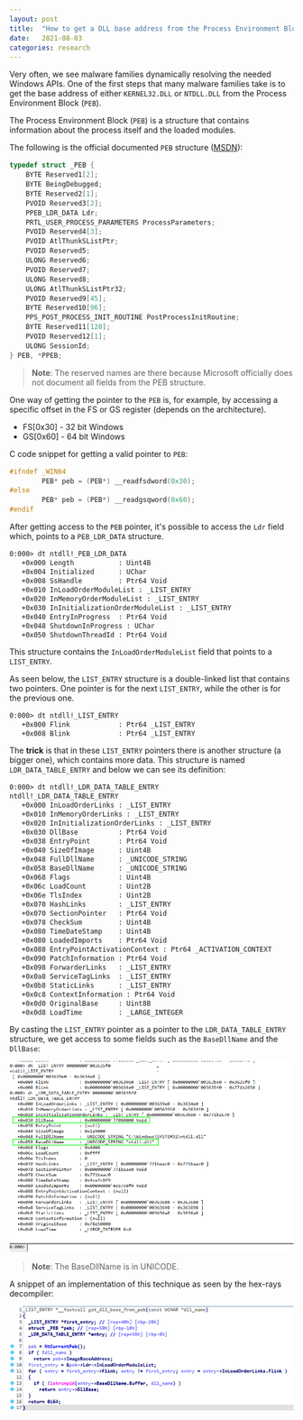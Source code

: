 ```yaml
---
layout: post
title:  "How to get a DLL base address from the Process Environment Block (PEB)"
date:   2021-08-03
categories: research
---
```




Very often, we see malware families dynamically resolving the needed Windows APIs. One of the first steps that many malware families take is to get the base address of either `KERNEL32.DLL` or `NTDLL.DLL` from the Process Environment Block (`PEB`).



The Process Environment Block (`PEB`) is a structure that contains information about the process itself and the loaded modules.



The following is the official documented `PEB` structure ([MSDN](https://docs.microsoft.com/en-us/windows/win32/api/winternl/ns-winternl-peb)):

```c
typedef struct _PEB {
    BYTE Reserved1[2];
    BYTE BeingDebugged;
    BYTE Reserved2[1];
    PVOID Reserved3[2];
    PPEB_LDR_DATA Ldr;
    PRTL_USER_PROCESS_PARAMETERS ProcessParameters;
    PVOID Reserved4[3];
    PVOID AtlThunkSListPtr;
    PVOID Reserved5;
    ULONG Reserved6;
    PVOID Reserved7;
    ULONG Reserved8;
    ULONG AtlThunkSListPtr32;
    PVOID Reserved9[45];
    BYTE Reserved10[96];
    PPS_POST_PROCESS_INIT_ROUTINE PostProcessInitRoutine;
    BYTE Reserved11[128];
    PVOID Reserved12[1];
    ULONG SessionId;
} PEB, *PPEB;
```



> **Note**: The reserved names are there because Microsoft officially does not document all fields from the PEB structure.



One way of getting the pointer to the `PEB` is, for example, by accessing a specific offset in the FS or GS register (depends on the architecture). 

- FS[0x30] - 32 bit Windows
- GS[0x60] - 64 bit Windows



C code snippet for getting a valid pointer to `PEB`:

```c
#ifndef _WIN64
	    PEB* peb = (PEB*) __readfsdword(0x30);
#else
	    PEB* peb = (PEB*) __readgsqword(0x60);
#endif
```



After getting access to the `PEB` pointer, it's possible to access the `Ldr` field which, points to a `PEB_LDR_DATA` structure.

```
0:000> dt ntdll!_PEB_LDR_DATA
   +0x000 Length           : Uint4B
   +0x004 Initialized      : UChar
   +0x008 SsHandle         : Ptr64 Void
   +0x010 InLoadOrderModuleList : _LIST_ENTRY
   +0x020 InMemoryOrderModuleList : _LIST_ENTRY
   +0x030 InInitializationOrderModuleList : _LIST_ENTRY
   +0x040 EntryInProgress  : Ptr64 Void
   +0x048 ShutdownInProgress : UChar
   +0x050 ShutdownThreadId : Ptr64 Void
```



This structure contains the `InLoadOrderModuleList` field that points to a `LIST_ENTRY`.



As seen below, the `LIST_ENTRY` structure is a double-linked list that contains two pointers. One pointer is for the next `LIST_ENTRY`, while the other is for the previous one.

```
0:000> dt ntdll!_LIST_ENTRY
   +0x000 Flink            : Ptr64 _LIST_ENTRY
   +0x008 Blink            : Ptr64 _LIST_ENTRY
```



The **trick** is that in these `LIST_ENTRY` pointers there is another structure (a bigger one), which contains more data. This structure is named `LDR_DATA_TABLE_ENTRY` and below we can see its definition:

```
0:000> dt ntdll!_LDR_DATA_TABLE_ENTRY
ntdll!_LDR_DATA_TABLE_ENTRY
   +0x000 InLoadOrderLinks : _LIST_ENTRY
   +0x010 InMemoryOrderLinks : _LIST_ENTRY
   +0x020 InInitializationOrderLinks : _LIST_ENTRY
   +0x030 DllBase          : Ptr64 Void
   +0x038 EntryPoint       : Ptr64 Void
   +0x040 SizeOfImage      : Uint4B
   +0x048 FullDllName      : _UNICODE_STRING
   +0x058 BaseDllName      : _UNICODE_STRING
   +0x068 Flags            : Uint4B
   +0x06c LoadCount        : Uint2B
   +0x06e TlsIndex         : Uint2B
   +0x070 HashLinks        : _LIST_ENTRY
   +0x070 SectionPointer   : Ptr64 Void
   +0x078 CheckSum         : Uint4B
   +0x080 TimeDateStamp    : Uint4B
   +0x080 LoadedImports    : Ptr64 Void
   +0x088 EntryPointActivationContext : Ptr64 _ACTIVATION_CONTEXT
   +0x090 PatchInformation : Ptr64 Void
   +0x098 ForwarderLinks   : _LIST_ENTRY
   +0x0a8 ServiceTagLinks  : _LIST_ENTRY
   +0x0b8 StaticLinks      : _LIST_ENTRY
   +0x0c8 ContextInformation : Ptr64 Void
   +0x0d0 OriginalBase     : Uint8B
   +0x0d8 LoadTime         : _LARGE_INTEGER

```



By casting the `LIST_ENTRY` pointer as a pointer to the `LDR_DATA_TABLE_ENTRY` structure, we get access to some fields such as the `BaseDllName` and the `DllBase`:

![ ](/assets/images/get_dll_base_from_peb/image-20210730234543419.png)



> **Note**: The BaseDllName is in UNICODE.



A snippet of an implementation of this technique as seen by the hex-rays decompiler:

![ ](/assets/images/get_dll_base_from_peb/image-20210731010014781.png)


